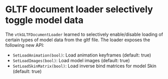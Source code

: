 # GLTF document loader selectively toggle model data

The `vtkGLTFDocumentLoader` learned to selectively enable/disable loading of certain types of model
data from the gltf file. The loader exposes the following new API:

  - `SetLoadAnimation(bool)`: Load animation keyframes (default: true)
  - `SetLoadImages(bool)`: Load model images (default: true)
  - `SetLoadSkinMatrix(bool)`: Load inverse bind matrices for model Skin (default: true)
